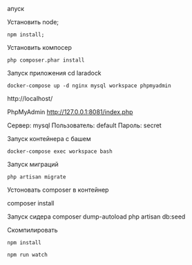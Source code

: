 апуск

Установить node;

    npm install;


Установить компосер

    php composer.phar install    

Запуск приложения cd laradock

    docker-compose up -d nginx mysql workspace phpmyadmin

http://localhost/

PhpMyAdmin
http://127.0.0.1:8081/index.php

Сервер: mysql Пользователь: default Пароль: secret

Запуск контейнера с башем

    docker-compose exec workspace bash

Запуск миграций

    php artisan migrate

Устоновать composer в контейнер 

composer install

Запуск сидера
composer dump-autoload
php artisan db:seed


Скомпилировать

    npm install

    npm run watch
    
